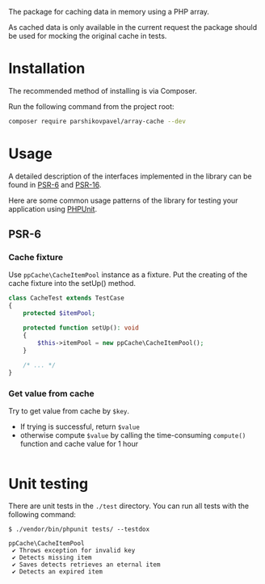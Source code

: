 The package for caching data in memory using a PHP array.

As cached data is only available in the current request the package should be used for mocking the original cache in tests.

# Installation

The recommended method of installing is via Composer.

Run the following command from the project root:

```bash
composer require parshikovpavel/array-cache --dev
```

# Usage

A detailed description of the interfaces implemented in the library can be found in [PSR-6](https://www.php-fig.org/psr/psr-6/) and [PSR-16](https://www.php-fig.org/psr/psr-16/).

Here are some common usage patterns of the library for testing your application using [PHPUnit](https://phpunit.de/).

## PSR-6

### Cache fixture

Use `ppCache\CacheItemPool` instance as a fixture. 
Put the creating of the cache fixture into the setUp() method.

```php
class CacheTest extends TestCase
{
    protected $itemPool;

    protected function setUp(): void
    {
        $this->itemPool = new ppCache\CacheItemPool();
    }
    
    /* ... */
}
```

### Get value from cache

Try to get value from cache by `$key`. 
* If trying is successful, return `$value`
* otherwise compute `$value` by calling the time-consuming `compute()` function and cache 
value for 1 hour 

```php

``` 

# Unit testing

There are unit tests in the `./test` directory. You can run all tests with the following command:

```bssh
$ ./vendor/bin/phpunit tests/ --testdox

ppCache\CacheItemPool
 ✔ Throws exception for invalid key
 ✔ Detects missing item
 ✔ Saves detects retrieves an eternal item
 ✔ Detects an expired item

```


